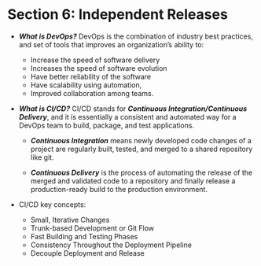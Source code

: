 # Section 6: Independent Releases

- ***What is DevOps?***
DevOps is the combination of industry best practices, and set of tools that improves an organization’s ability to:
  - Increase the speed of software delivery
  - Increases the speed of software evolution
  - Have better reliability of the software
  - Have scalability using automation,
  - Improved collaboration among teams.

- ***What is CI/CD?***
CI/CD stands for ***Continuous Integration/Continuous Delivery***, and it is essentially a consistent and automated way for a DevOps team to build, package, and test applications.
  - ***Continuous Integration*** means newly developed code changes of a project are regularly built, tested, and merged to a shared repository like git.

  - ***Continuous Delivery*** is the process of automating the release of the merged and validated code to a repository and finally release a production-ready build to the production environment.

- CI/CD key concepts:
  - Small, Iterative Changes
  - Trunk-based Development or Git Flow
  - Fast Building and Testing Phases
  - Consistency Throughout the Deployment Pipeline
  - Decouple Deployment and Release